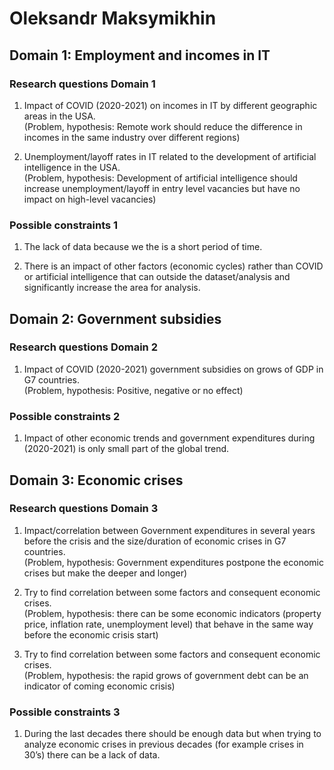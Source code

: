 # Oleksandr Maksymikhin

## Domain 1: Employment and incomes in IT

### Research questions Domain 1 

 1. Impact of COVID (2020-2021) on incomes in IT by different geographic areas
 in the USA.  
(Problem, hypothesis: Remote work should reduce the difference in incomes in
the same industry over different regions)

 2. Unemployment/layoff rates in IT related to the development of artificial
 intelligence in the USA.  
(Problem, hypothesis: Development of artificial intelligence should increase
unemployment/layoff in entry level vacancies but have no impact on high-level
vacancies)

### Possible constraints 1

 1. The lack of data because we the is a short period of time.

 2. There is an impact of other factors (economic cycles) rather than COVID or
 artificial intelligence that can outside the dataset/analysis and
 significantly increase the area for analysis.

## Domain 2: Government subsidies

### Research questions Domain 2

 1. Impact of COVID (2020-2021) government subsidies on grows of GDP in G7
 countries.  
(Problem, hypothesis: Positive, negative or no effect)

### Possible constraints 2

 1. Impact of other economic trends and government expenditures during
 (2020-2021) is only small part of the global trend.

## Domain 3: Economic crises

### Research questions Domain 3

 1. Impact/correlation between Government expenditures in several years before
 the crisis and the size/duration of economic crises in G7 countries.  
(Problem, hypothesis: Government expenditures postpone the economic crises but
make the deeper and longer)

 2. Try to find correlation between some factors and consequent economic
 crises.  
(Problem, hypothesis: there can be some economic indicators (property price,
inflation rate, unemployment level) that behave in the same way before the
economic crisis start)

 3. Try to find correlation between some factors and consequent economic
 crises.  
(Problem, hypothesis: the rapid grows of government debt can be an indicator
of coming economic crisis)

### Possible constraints 3

 1. During the last decades there should be enough data but when trying to
  analyze economic crises in previous decades (for example crises in 30’s)
  there can be a lack of data.
